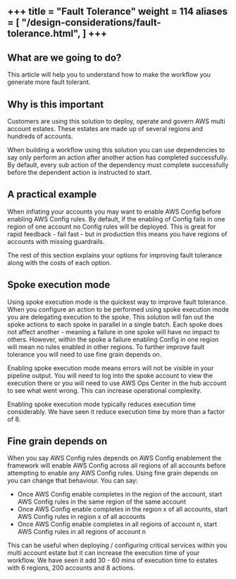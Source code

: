 +++
title = "Fault Tolerance"
weight = 114
aliases = [
    "/design-considerations/fault-tolerance.html",
]
+++
---

## What are we going to do?
This article will help you to understand how to make the workflow you generate more fault tolerant.

## Why is this important
Customers are using this solution to deploy, operate and govern AWS multi account estates.  These estates are made up of
several regions and hundreds of accounts.  

When building a workflow using this solution you can use dependencies to say only perform an action after another action 
has completed successfully.  By default, every sub action of the dependency must complete successfully before the
dependent action is instructed to start.  

## A practical example
When inflating your accounts you may want to enable AWS Config before enabling AWS Config rules.  By default, if the 
enabling of Config fails in one region of one account no Config rules will be deployed.  This is great for rapid 
feedback - fail fast - but in production this means you have regions of accounts with missing guardrails.

The rest of this section explains your options for improving fault tolerance along with the costs of each option.

## Spoke execution mode
Using spoke execution mode is the quickest way to improve fault tolerance.  When you configure an action to be performed
using spoke execution mode you are delegating execution to the spoke.  This solution will fan out the spoke actions to 
each spoke in parallel in a single batch. Each spoke does not affect another - meaning a failure in one spoke will have 
no impact to others.  However, within the spoke a failure enabling Config in one region will mean no rules enabled in 
other regions.  To further improve fault tolerance you will need to use fine grain depends on.

Enabling spoke execution mode means errors will not be visible in your pipeline output.  You will need to log into the 
spoke account to view the execution there or you will need to use AWS Ops Center in the hub account to see what went
wrong.  This can increase operational complexity.

Enabling spoke execution mode typically reduces execution time considerably.  We have seen it reduce execution time by 
more than a factor of 8.

## Fine grain depends on
When you say AWS Config rules depends on AWS Config enablement the framework will enable AWS Config across all regions
of all accounts before attempting to enable any AWS Config rules.  Using fine grain depends on you can change that 
behaviour.  You can say:

- Once AWS Config enable completes in the region of the account, start AWS Config rules in the same region of the same account
- Once AWS Config enable completes in the region x of all accounts, start AWS Config rules in region x of all accounts
- Once AWS Config enable completes in all regions of account n, start AWS Config rules in all regions of account n

This can be useful when deploying / configuring critical services within you multi account estate but it can increase
the execution time of your workflow.  We have seen it add 30 - 60 mins of execution time to estates with 6 regions, 200 
accounts and 8 actions.
